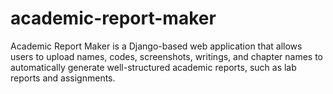 # academic-report-maker
Academic Report Maker is a Django-based web application that allows users to upload names, codes, screenshots, writings, and chapter names to automatically generate well-structured academic reports, such as lab reports and assignments. 
